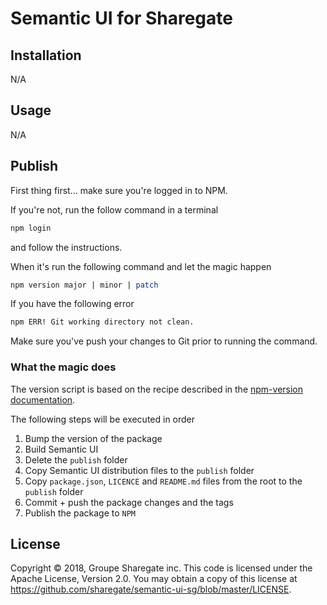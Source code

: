 # Semantic UI for Sharegate

## Installation

N/A

## Usage

N/A

## Publish

First thing first... make sure you're logged in to NPM.

If you're not, run the follow command in a terminal

```bash
npm login
```

and follow the instructions.

When it's run the following command and let the magic happen

```bash
npm version major | minor | patch
```

If you have the following error

```bash
npm ERR! Git working directory not clean.
```

Make sure you've push your changes to Git prior to running the command.

### What the magic does

The version script is based on the recipe described in the [npm-version documentation](https://docs.npmjs.com/cli/version).

The following steps will be executed in order

1. Bump the version of the package
2. Build Semantic UI
3. Delete the `publish` folder
4. Copy Semantic UI distribution files to the `publish` folder
5. Copy `package.json`, `LICENCE` and `README.md` files from the root to the `publish` folder
6. Commit + push the package changes and the tags
7. Publish the package to `NPM`

## License

Copyright © 2018, Groupe Sharegate inc. This code is licensed under the Apache License, Version 2.0. You may obtain a copy of this license at https://github.com/sharegate/semantic-ui-sg/blob/master/LICENSE.